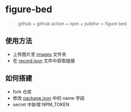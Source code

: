 # figure-bed

> github + github action + npm + jsdelivr = figure bed

## 使用方法

- 上传图片至 [images](./images) 文件夹
- 在 [record.json](./release.json) 文件中获取链接

## 如何搭建

- fork 仓库
- 修改 [package.json](./package.json) 中的 name 字段
- secret 中新增 NPM_TOKEN